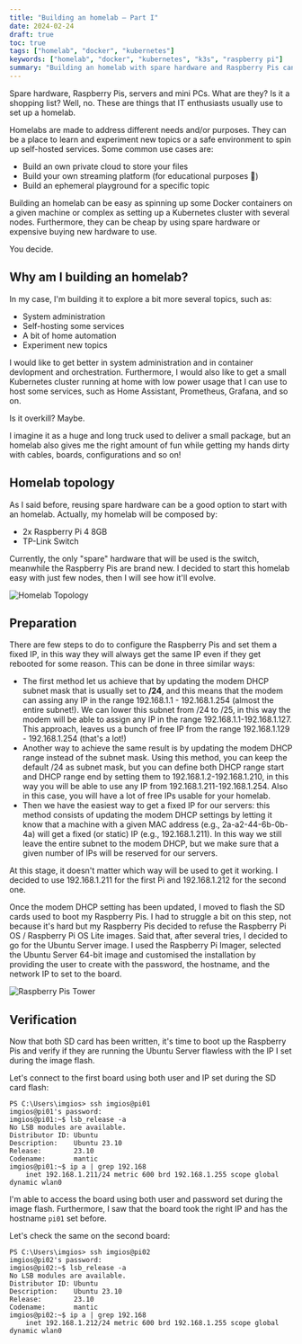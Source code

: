 ```yaml
---
title: "Building an homelab — Part I"
date: 2024-02-24
draft: true
toc: true
tags: ["homelab", "docker", "kubernetes"]
keywords: ["homelab", "docker", "kubernetes", "k3s", "raspberry pi"]
summary: "Building an homelab with spare hardware and Raspberry Pis can be funny as well as educational. This post covers a Kubernetes homelab built by using two Raspberry Pi 4 nodes."
---
```


Spare hardware, Raspberry Pis, servers and mini PCs. What are they? Is it a shopping list? Well, no. These are things that IT enthusiasts usually use to set up a homelab.

Homelabs are made to address different needs and/or purposes. They can be a place to learn and experiment new topics or a safe environment to spin up self-hosted services. Some common use cases are:
- Build an own private cloud to store your files
- Build your own streaming platform (for educational purposes 👀)
- Build an ephemeral playground for a specific topic

Building an homelab can be easy as spinning up some Docker containers on a given machine or complex as setting up a Kubernetes cluster with several nodes. Furthermore, they can be cheap by using spare hardware or expensive buying new hardware to use.

You decide.

## Why am I building an homelab?

In my case, I'm building it to explore a bit more several topics, such as:
- System administration
- Self-hosting some services
- A bit of home automation
- Experiment new topics

I would like to get better in system administration and in container devlopment and orchestration. Furthermore, I would also like to get a small Kubernetes cluster running at home with low power usage that I can use to host some services, such as Home Assistant, Prometheus, Grafana, and so on.

Is it overkill? Maybe.

I imagine it as a huge and long truck used to deliver a small package, but an homelab also gives me the right amount of fun while getting my hands dirty with cables, boards, configurations and so on!

## Homelab topology

As I said before, reusing spare hardware can be a good option to start with an homelab. Actually, my homelab will be composed by:
- 2x Raspberry Pi 4 8GB
- TP-Link Switch

Currently, the only "spare" hardware that will be used is the switch, meanwhile the Raspberry Pis are brand new. I decided to start this homelab easy with just few nodes, then I will see how it'll evolve.

![Homelab Topology](images/simple-homelab-topology.png)

## Preparation

There are few steps to do to configure the Raspberry Pis and set them a fixed IP, in this way they will always get the same IP even if they get rebooted for some reason. This can be done in three similar ways:
- The first method let us achieve that by updating the modem DHCP subnet mask that is usually set to **/24**, and this means that the modem can assing any IP in the range 192.168.1.1 - 192.168.1.254 (almost the entire subnet!). We can lower this subnet from /24 to /25, in this way the modem will be able to assign any IP in the range 192.168.1.1-192.168.1.127. This approach, leaves us a bunch of free IP from the range 192.168.1.129 - 192.168.1.254 (that's a lot!)
- Another way to achieve the same result is by updating the modem DHCP range instead of the subnet mask. Using this method, you can keep the default /24 as subnet mask, but you can define both DHCP range start and DHCP range end by setting them to 192.168.1.2-192.168.1.210, in this way you will be able to use any IP from 192.168.1.211-192.168.1.254. Also in this case, you will have a lot of free IPs usable for your homelab.
- Then we have the easiest way to get a fixed IP for our servers: this method consists of updating the modem DHCP settings by letting it know that a machine with a given MAC address (e.g., 2a-a2-44-6b-0b-4a) will get a fixed (or static) IP (e.g., 192.168.1.211). In this way we still leave the entire subnet to the modem DHCP, but we make sure that a given number of IPs will be reserved for our servers.

At this stage, it doesn't matter which way will be used to get it working. I decided to use 192.168.1.211 for the first Pi and 192.168.1.212 for the second one.

Once the modem DHCP setting has been updated, I moved to flash the SD cards used to boot my Raspberry Pis. I had to struggle a bit on this step, not because it's hard but my Raspberry Pis decided to refuse the Raspberry Pi OS / Raspberry Pi OS Lite images. Said that, after several tries, I decided to go for the Ubuntu Server image. I used the Raspberry Pi Imager, selected the Ubuntu Server 64-bit image and customised the installation by providing the user to create with the password, the hostname, and the network IP to set to the board.

![Raspberry Pis Tower](images/raspberry-tower.jpg)

## Verification

Now that both SD card has been written, it's time to boot up the Raspberry Pis and verify if they are running the Ubuntu Server flawless with the IP I set during the image flash.

Let's connect to the first board using both user and IP set during the SD card flash:

```shell
PS C:\Users\imgios> ssh imgios@pi01
imgios@pi01's password:
imgios@pi01:~$ lsb_release -a
No LSB modules are available.
Distributor ID: Ubuntu
Description:    Ubuntu 23.10
Release:        23.10
Codename:       mantic
imgios@pi01:~$ ip a | grep 192.168
    inet 192.168.1.211/24 metric 600 brd 192.168.1.255 scope global dynamic wlan0
```

I'm able to access the board using both user and password set during the image flash. Furthermore, I saw that the board took the right IP and has the hostname `pi01` set before.

Let's check the same on the second board:

```shell
PS C:\Users\imgios> ssh imgios@pi02
imgios@pi02's password:
imgios@pi02:~$ lsb_release -a
No LSB modules are available.
Distributor ID: Ubuntu
Description:    Ubuntu 23.10
Release:        23.10
Codename:       mantic
imgios@pi02:~$ ip a | grep 192.168
    inet 192.168.1.212/24 metric 600 brd 192.168.1.255 scope global dynamic wlan0
```
